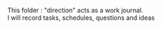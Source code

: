 This folder : "direction" acts as a work journal. <br>
I will record tasks, schedules, questions and ideas 
